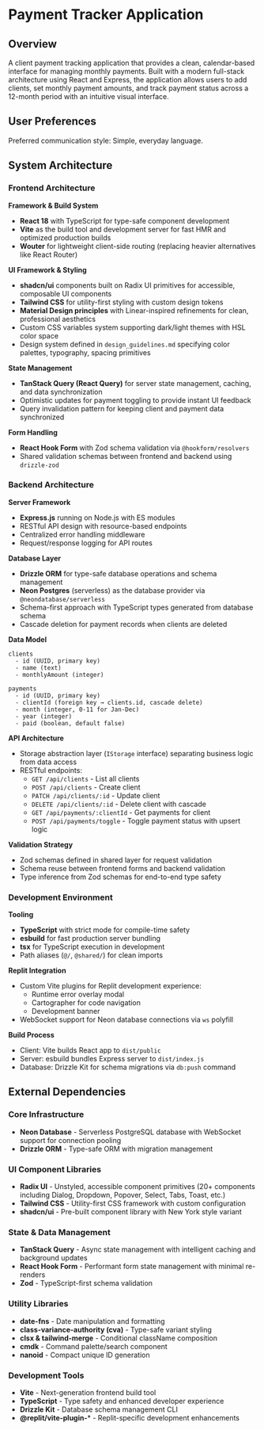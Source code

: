 # Payment Tracker Application

## Overview

A client payment tracking application that provides a clean, calendar-based interface for managing monthly payments. Built with a modern full-stack architecture using React and Express, the application allows users to add clients, set monthly payment amounts, and track payment status across a 12-month period with an intuitive visual interface.

## User Preferences

Preferred communication style: Simple, everyday language.

## System Architecture

### Frontend Architecture

**Framework & Build System**
- **React 18** with TypeScript for type-safe component development
- **Vite** as the build tool and development server for fast HMR and optimized production builds
- **Wouter** for lightweight client-side routing (replacing heavier alternatives like React Router)

**UI Framework & Styling**
- **shadcn/ui** components built on Radix UI primitives for accessible, composable UI components
- **Tailwind CSS** for utility-first styling with custom design tokens
- **Material Design principles** with Linear-inspired refinements for clean, professional aesthetics
- Custom CSS variables system supporting dark/light themes with HSL color space
- Design system defined in `design_guidelines.md` specifying color palettes, typography, spacing primitives

**State Management**
- **TanStack Query (React Query)** for server state management, caching, and data synchronization
- Optimistic updates for payment toggling to provide instant UI feedback
- Query invalidation pattern for keeping client and payment data synchronized

**Form Handling**
- **React Hook Form** with Zod schema validation via `@hookform/resolvers`
- Shared validation schemas between frontend and backend using `drizzle-zod`

### Backend Architecture

**Server Framework**
- **Express.js** running on Node.js with ES modules
- RESTful API design with resource-based endpoints
- Centralized error handling middleware
- Request/response logging for API routes

**Database Layer**
- **Drizzle ORM** for type-safe database operations and schema management
- **Neon Postgres** (serverless) as the database provider via `@neondatabase/serverless`
- Schema-first approach with TypeScript types generated from database schema
- Cascade deletion for payment records when clients are deleted

**Data Model**
```
clients
  - id (UUID, primary key)
  - name (text)
  - monthlyAmount (integer)

payments
  - id (UUID, primary key)
  - clientId (foreign key → clients.id, cascade delete)
  - month (integer, 0-11 for Jan-Dec)
  - year (integer)
  - paid (boolean, default false)
```

**API Architecture**
- Storage abstraction layer (`IStorage` interface) separating business logic from data access
- RESTful endpoints:
  - `GET /api/clients` - List all clients
  - `POST /api/clients` - Create client
  - `PATCH /api/clients/:id` - Update client
  - `DELETE /api/clients/:id` - Delete client with cascade
  - `GET /api/payments/:clientId` - Get payments for client
  - `POST /api/payments/toggle` - Toggle payment status with upsert logic

**Validation Strategy**
- Zod schemas defined in shared layer for request validation
- Schema reuse between frontend forms and backend validation
- Type inference from Zod schemas for end-to-end type safety

### Development Environment

**Tooling**
- **TypeScript** with strict mode for compile-time safety
- **esbuild** for fast production server bundling
- **tsx** for TypeScript execution in development
- Path aliases (`@/`, `@shared/`) for clean imports

**Replit Integration**
- Custom Vite plugins for Replit development experience:
  - Runtime error overlay modal
  - Cartographer for code navigation
  - Development banner
- WebSocket support for Neon database connections via `ws` polyfill

**Build Process**
- Client: Vite builds React app to `dist/public`
- Server: esbuild bundles Express server to `dist/index.js`
- Database: Drizzle Kit for schema migrations via `db:push` command

## External Dependencies

### Core Infrastructure
- **Neon Database** - Serverless PostgreSQL database with WebSocket support for connection pooling
- **Drizzle ORM** - Type-safe ORM with migration management

### UI Component Libraries
- **Radix UI** - Unstyled, accessible component primitives (20+ components including Dialog, Dropdown, Popover, Select, Tabs, Toast, etc.)
- **Tailwind CSS** - Utility-first CSS framework with custom configuration
- **shadcn/ui** - Pre-built component library with New York style variant

### State & Data Management
- **TanStack Query** - Async state management with intelligent caching and background updates
- **React Hook Form** - Performant form state management with minimal re-renders
- **Zod** - TypeScript-first schema validation

### Utility Libraries
- **date-fns** - Date manipulation and formatting
- **class-variance-authority (cva)** - Type-safe variant styling
- **clsx & tailwind-merge** - Conditional className composition
- **cmdk** - Command palette/search component
- **nanoid** - Compact unique ID generation

### Development Tools
- **Vite** - Next-generation frontend build tool
- **TypeScript** - Type safety and enhanced developer experience
- **Drizzle Kit** - Database schema management CLI
- **@replit/vite-plugin-*** - Replit-specific development enhancements